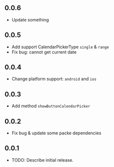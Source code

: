 ## 0.0.6
* Update something

## 0.0.5

* Add support CalendarPickerType `single` & `range`
* Fix bug: cannot get current date

## 0.0.4

* Change platform support: `android` and `ios`

## 0.0.3

* Add method `showButtonCalendarPicker`

## 0.0.2

* Fix bug & update some packe dependencies

## 0.0.1

* TODO: Describe initial release.
